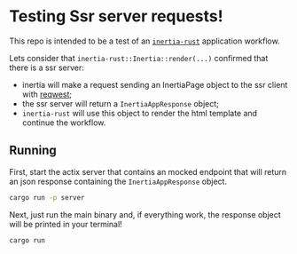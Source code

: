 # Testing Ssr server requests!
This repo is intended to be a test of an [`inertia-rust`](https://github.com/KaioFelps/inertia-rust) application workflow.

Lets consider that `inertia-rust::Inertia::render(...)` confirmed that there is a ssr server:
- inertia will make a request sending an InertiaPage object to the ssr client with [reqwest](https://github.com/seanmonstar/reqwest);
- the ssr server will return a `InertiaAppResponse` object;
- `inertia-rust` will use this object to render the html template and continue the workflow.

## Running

First, start the actix server that contains an mocked endpoint that will return an json response
containing the `InertiaAppResponse` object.
```bash
cargo run -p server
```

Next, just run the main binary and, if everything work, the response object will be printed
in your terminal!
```bash
cargo run
```
